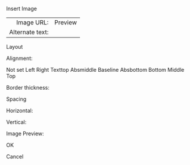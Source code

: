 Insert Image

<table><tbody><tr class="odd"><td style="text-align: right;">Image URL:</td><td>Preview</td></tr><tr class="even"><td style="text-align: right;">Alternate text:</td><td></td></tr></tbody></table>

Layout

Alignment:

Not set Left Right Texttop Absmiddle Baseline Absbottom Bottom Middle Top  

Border thickness:

Spacing

Horizontal:

  

Vertical:

Image Preview:  

OK

Cancel

